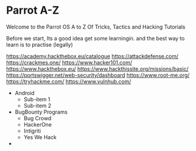 # Parrot A-Z 

Welcome to the Parrot OS A to Z Of Tricks, Tactics and Hacking Tutorials

Before we start, Its a good idea get some learningin. and the best way to learn is to practise (legally)

https://academy.hackthebox.eu/catalogue
https://attackdefense.com/
https://crackmes.one/
https://www.hacker101.com/
https://www.hackthebox.eu/
https://www.hackthissite.org/missions/basic/
https://portswigger.net/web-security/dashboard
https://www.root-me.org/
https://tryhackme.com/
https://www.vulnhub.com/



- Android
  - Sub-item 1
  - Sub-item 2
- BugBounty Programs
  - Bug Crowd
  - HackerOne
  - Intigriti
  - Yes We Hack
-  

